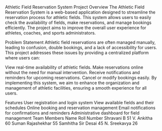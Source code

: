 Athletic Field Reservation System
Project Overview
The Athletic Field Reservation System is a web-based application designed to streamline the reservation process for athletic fields. This system allows users to easily check the availability of fields, make reservations, and manage bookings efficiently. The project aims to improve the overall user experience for athletes, coaches, and sports administrators.

Problem Statement
Athletic field reservations are often managed manually, leading to confusion, double bookings, and a lack of accessibility for users. This project addresses these issues by providing a centralized platform where users can:

View real-time availability of athletic fields.
Make reservations online without the need for manual intervention.
Receive notifications and reminders for upcoming reservations.
Cancel or modify bookings easily.
By implementing this system, we aim to enhance the organization and management of athletic facilities, ensuring a smooth experience for all users.

Features
User registration and login system
View available fields and their schedules
Online booking and reservation management
Email notifications for confirmations and reminders
Administrative dashboard for field management
Team Members
Name	Roll Number
Shravani B	51
V. Ankitha	60
Suman Rajashekhar	55
Samhitha Sir Desai	45
N. Sreekavya	26



